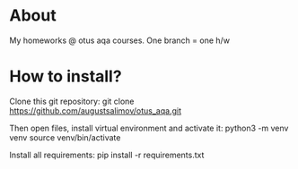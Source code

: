 # About
My homeworks @ otus aqa courses. One branch = one h/w

# How to install?
Clone this git repository: git clone https://github.com/augustsalimov/otus_aqa.git

Then open files, install virtual environment and activate it: 
python3 -m venv venv 
source venv/bin/activate

Install all requirements: pip install -r requirements.txt
